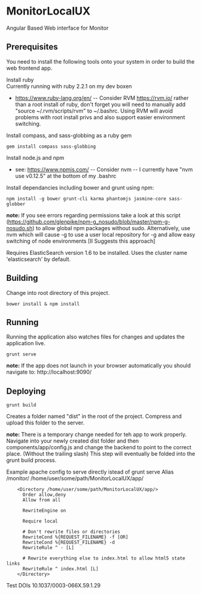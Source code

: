 # MonitorLocalUX
Angular Based Web interface for Monitor

## Prerequisites
You need to install the following tools onto your system in order to build the web frontend app.

Install ruby  
Currently running with ruby 2.2.1 on my dev boxen

* https://www.ruby-lang.org/en/ -- Consider RVM https://rvm.io/ rather than a root install of ruby, don't forget you will need to manually add "source ~/.rvm/scripts/rvm" to ~/.bashrc. Using RVM will avoid problems with root install privs and also support easier environment switching.

Install compass, and sass-globbing as a ruby gem
```
gem install compass sass-globbing
```

Install node.js and npm
* see: https://www.npmjs.com/ -- Consider nvm -- I currently have "nvm use v0.12.5" at the bottom of my .bashrc

Install dependancies including bower and grunt using npm:
```
npm install -g bower grunt-cli karma phantomjs jasmine-core sass-globber
```
__note:__ If you see errors regarding permissions take a look at this script (https://github.com/glenpike/npm-g_nosudo/blob/master/npm-g-nosudo.sh) to allow global npm packages without sudo. Alternatively, use nvm which will cause -g to use a user local repository for -g and allow easy switching of node environments [II Suggests this approach]


Requires ElasticSearch version 1.6 to be installed. Uses the cluster name 'elasticsearch' by default.

## Building
Change into root directory of this project.
```
bower install & npm install
```

## Running
Running the application also watches files for changes and updates the application live.
```
grunt serve
```
__note:__ If the app does not launch in your browser automatically you should navigate to: 
http://localhost:9090/

## Deploying
```
grunt build
```
Creates a folder named "dist" in the root of the project. Compress and upload this folder to the server.

__note:__ There is a temporary change needed for teh app to work properly.
Navigate into your newly created dist folder and then components/app/config.js and change the backend to point to the correct place. (Without the trailing slash)
This step will eventually be folded into the grunt build process. 

 

Example apache config to serve directly istead of grunt serve
        Alias /monitor/ /home/user/some/path/MonitorLocalUX/app/

        <Directory /home/user/some/path/MonitorLocalUX/app/>
          Order allow,deny
          Allow from all

          RewriteEngine on

          Require local

          # Don't rewrite files or directories
          RewriteCond %{REQUEST_FILENAME} -f [OR]
          RewriteCond %{REQUEST_FILENAME} -d
          RewriteRule ^ - [L]

          # Rewrite everything else to index.html to allow html5 state links
          RewriteRule ^ index.html [L]
        </Directory>



Test DOIs
10.1037/0003-066X.59.1.29
